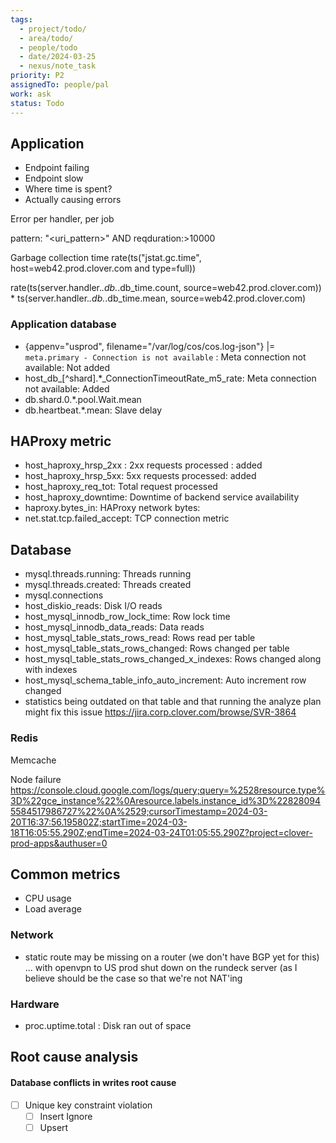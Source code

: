 ```yaml
---
tags:
  - project/todo/
  - area/todo/
  - people/todo
  - date/2024-03-25
  - nexus/note_task
priority: P2
assignedTo: people/pal
work: ask
status: Todo
---
```





## Application 
- Endpoint failing 
- Endpoint slow 
- Where time is spent?
- Actually causing errors 

Error per handler, per job 

pattern: "<uri_pattern>" AND reqduration:>10000 

Garbage collection time 
rate(ts("jstat.gc.time", host=web42.prod.clover.com and type=full))

rate(ts(server.handler.*.db.*.db_time.count, source=web42.prod.clover.com)) * ts(server.handler.*.db.*.db_time.mean, source=web42.prod.clover.com) 

### Application database 
- {appenv="usprod", filename="/var/log/cos/cos.log-json"} |= `meta.primary - Connection is not available` : Meta connection not available: Not added 
- host_db_[^shard].*_ConnectionTimeoutRate_m5_rate: Meta connection not available: Added 
- db.shard.0.*.pool.Wait.mean 
- db.heartbeat.*.mean: Slave delay  


## HAProxy metric 
- host_haproxy_hrsp_2xx : 2xx requests processed : added
- host_haproxy_hrsp_5xx: 5xx requests processed: added 
- host_haproxy_req_tot: Total request processed 
- host_haproxy_downtime: Downtime of backend service availability 
- haproxy.bytes_in: HAProxy network bytes: 
- net.stat.tcp.failed_accept: TCP connection metric 

## Database 

- mysql.threads.running: Threads running 
- mysql.threads.created: Threads created 
- mysql.connections
- host_diskio_reads: Disk I/O reads 
- host_mysql_innodb_row_lock_time: Row lock time 
- host_mysql_innodb_data_reads: Data reads 
- host_mysql_table_stats_rows_read: Rows read per table 
- host_mysql_table_stats_rows_changed: Rows changed per table 
- host_mysql_table_stats_rows_changed_x_indexes: Rows changed along with indexes 
- host_mysql_schema_table_info_auto_increment: Auto increment row changed 
- statistics being outdated on that table and that running the analyze plan might fix this issue https://jira.corp.clover.com/browse/SVR-3864 

### Redis 

Memcache 

Node failure https://console.cloud.google.com/logs/query;query=%2528resource.type%3D%22gce_instance%22%0Aresource.labels.instance_id%3D%228280945584517986727%22%0A%2529;cursorTimestamp=2024-03-20T16:37:56.195802Z;startTime=2024-03-18T16:05:55.290Z;endTime=2024-03-24T01:05:55.290Z?project=clover-prod-apps&authuser=0 


## Common metrics 
- CPU usage 
- Load average 

### Network
- static route may be missing on a router (we don't have BGP yet for this) ... with openvpn to US prod shut down on the rundeck server (as I believe should be the case so that we're not NAT'ing 

### Hardware 
- proc.uptime.total : Disk ran out of space 


## Root cause analysis 


#### Database conflicts in writes root cause 
- [ ] Unique key constraint violation 
	- [ ] Insert Ignore 
	- [ ] Upsert 